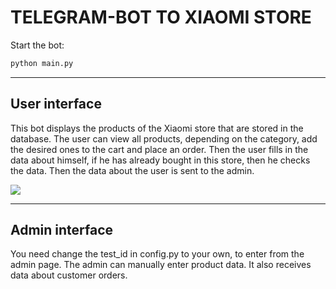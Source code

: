 # TELEGRAM-BOT TO XIAOMI STORE

Start the bot:
```python
python main.py
```
______
## User interface
This bot displays the products of the Xiaomi store that are stored in the database.
The user can view all products, depending on the category, add the desired ones
to the cart and place an order. Then the user fills in the data about himself,
if he has already bought in this store, then he checks the data.
Then the data about the user is sent to the admin.

![](https://github.com/SnezhanaM/Telegram-store/blob/main/user_interface.gif)
______

## Admin interface
You need change the test_id in config.py to your own, to enter from the admin page.
The admin can manually enter product data.
It also receives data about customer orders.

